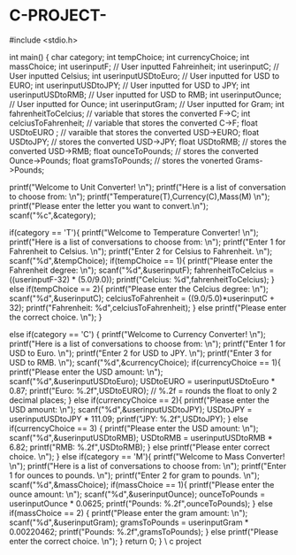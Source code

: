 # C-PROJECT-
#include <stdio.h>

int main() {
  char category;
  int tempChoice;
  int currencyChoice;
  int massChoice;
  int userinputF; // User inputted Fahreinheit;
  int userinputC; // User inputted Celsius;
  int userinputUSDtoEuro; // User inputted for USD to EURO;
  int userinputUSDtoJPY; // User inputted for USD to JPY;
  int userinputUSDtoRMB; // User inputted for USD to RMB;
  int userinputOunce; // User inputted for Ounce;
  int userinputGram; // User inputted for Gram;
  int fahrenheitToCelcius; // variable that stores the converted F->C;
  int celciusToFahrenheit; // variable that stores the converted C->F;
  float USDtoEURO ; // varaible that stores the converted USD->EURO;
  float USDtoJPY; // stores the converted USD->JPY;
  float USDtoRMB; // stores the converted USD->RMB;
  float ounceToPounds; // stores the converted Ounce->Pounds;
  float gramsToPounds; // stores the vonerted Grams->Pounds;
  
  printf("Welcome to Unit Converter! \n");
  printf("Here is a list of conversation to choose from: \n");
  printf("Temperature(T),Currency(C),Mass(M) \n");
  printf("Please enter the letter you want to convert.\n");
  scanf("%c",&category);
  
  if(category == 'T'){
      printf("Welcome to Temperature Converter! \n");
      printf("Here is a list of conversations to choose from: \n");
      printf("Enter 1 for Fahrenheit to Celsius. \n");
      printf("Enter 2 for Celsius to Fahrenheit. \n");
      scanf("%d",&tempChoice);
      if(tempChoice == 1){
          printf("Please enter the Fahrenheit degree: \n");
          scanf("%d",&userinputF);
          fahrenheitToCelcius =  ((userinputF-32) * (5.0/9.0));
          printf("Celcius: %d",fahrenheitToCelcius);
      }
      else if(tempChoice == 2){
        printf("Please enter the Celcius degree: \n");
        scanf("%d",&userinputC);
        celciusToFahrenheit = ((9.0/5.0)*userinputC + 32);
        printf("Fahrenheit: %d",celciusToFahrenheit);
      }
      else
        printf("Please enter the correct choice. \n");
  }
  
  else if(category == 'C') {
      printf("Welcome to Currency Converter! \n");
      printf("Here is a list of conversations to choose from: \n");
      printf("Enter 1 for USD to Euro. \n");
      printf("Enter 2 for USD to JPY. \n");
      printf("Enter 3 for USD to RMB. \n");
      scanf("%d",&currencyChoice);
      if(currencyChoice == 1){
          printf("Please enter the USD amount: \n");
          scanf("%d",&userinputUSDtoEuro);
          USDtoEURO = userinputUSDtoEuro * 0.87;
          printf("Euro: %.2f",USDtoEURO); // %.2f = rounds the float to only 2 decimal places;
      }
      else if(currencyChoice == 2){
          printf("Please enter the USD amount: \n");
          scanf("%d",&userinputUSDtoJPY);
          USDtoJPY = userinputUSDtoJPY * 111.09;
          printf("JPY: %.2f",USDtoJPY);
      }
      else if(currencyChoice == 3) {
        printf("Please enter the USD amount: \n");
        scanf("%d",&userinputUSDtoRMB);
        USDtoRMB = userinputUSDtoRMB * 6.82;
        printf("RMB: %.2f",USDtoRMB);
      }
      else
        printf("Please enter correct choice. \n");
   }
  else if(category == 'M'){
      printf("Welcome to Mass Converter! \n");
      printf("Here is a list of conversations to choose from: \n");
      printf("Enter 1 for ounces to pounds. \n");
      printf("Enter 2 for gram to pounds. \n");
      scanf("%d",&massChoice);
      if(massChoice == 1){
          printf("Please enter the ounce amount: \n");
          scanf("%d",&userinputOunce);
          ounceToPounds = userinputOunce * 0.0625;
          printf("Pounds: %.2f",ounceToPounds);
      }
      else if(massChoice == 2) {
          printf("Please enter the gram amount: \n");
          scanf("%d",&userinputGram);
          gramsToPounds = userinputGram * 0.00220462;
          printf("Pounds: %.2f",gramsToPounds);
      }
      else 
        printf("Please enter the correct choice. \n");
   }
  return 0;
}
\\ c project
